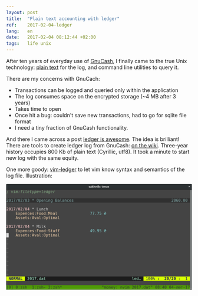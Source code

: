 ```yaml
---
layout: post
title:  "Plain text accounting with ledger"
ref:    2017-02-04-ledger
lang:   en
date:   2017-02-04 08:12:44 +02:00
tags:   life unix
---
```


After ten years of everyday use of
[GnuCash](https://en.wikipedia.org/wiki/GnuCash), I finally came to the true
Unix technology: [plain text](http://plaintextaccounting.org/) for the log, and
command line utilities to query it.

There are my concerns with GnuCach:

* Transactions can be logged and queried only within the application
* The log consumes space on the encrypted storage (~4 MB after 3 years)
* Takes time to open
* Once hit a bug: couldn't save new transactions, had to go for sqlite file format
* I need a tiny fraction of GnuCash functionality.

And there I came across a post [ledger is
awesome](http://www.tivasyk.info/2017/02/ledger-is-awesome.html). The idea is
brilliant! There are tools to create ledger log from GnuCash: [on the
wiki](https://github.com/ledger/ledger/wiki/GnuCash-Import). Three-year history
occupies 800 Kb of plain text (Cyrillic, utf8). It took a minute to start new
log with the same equity.

One more goody: [vim-ledger](https://github.com/ledger/vim-ledger) to let vim
know syntax and semantics of the log file. Illustration:

![ledger in vim](/assets/2017-02/vim-ledger.png)
